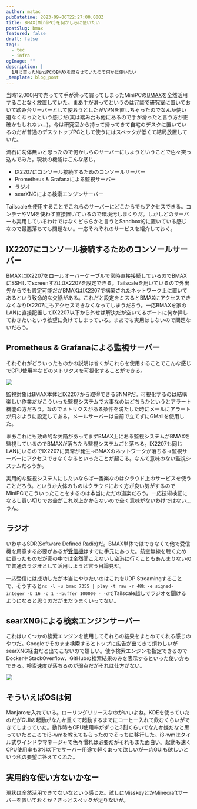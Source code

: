 ```yaml
---
author: matac
pubDatetime: 2023-09-06T22:27:00.000Z
title: BMAX(MiniPC)を何かしらに使いたい
postSlug: bmax
featured: false
draft: false
tags:
  - tec
  - infra
ogImage: ""
description: |
  1月に買ったMiniPCのBMAXを腐らせていたので何かに使いたい
_template: blog_post
---
```


当時12,000円で売ってて手が滑って買ってしまったMiniPCの[BMAX](https://amzn.asia/d/iyYFbBI)を全然活用することなく放置していた。まあ手が滑ってというのは冗談で研究室に置いておいて踏み台サーバーとして使おうとしたがVPNを直しちゃったのでなんか使い道なくなったという感じだ(実は踏み台も他にあるので手が滑ったと言う方が正確かもしれない...)。今は研究室から持って帰ってきて自宅のデスクに置いているのだが普通のデスクトップPCとして使うにはスペックが低くて結局放置していた。

流石に勿体無いと思ったので何かしらのサーバーにしようということで色々突っ込んでみた。現状の機能はこんな感じ。

- IX2207にコンソール接続するためのコンソールサーバー
- Prometheus & Grafanaによる監視サーバー
- ラジオ
- searXNGによる検索エンジンサーバー

Tailscaleを使用することでこれらのサーバーにどこからでもアクセスできる。コンテナやVMを使わず直接置いているので環境汚しまくりだ。しかしどのサーバーも実用しているわけではなくどちらかと言うとSandbox的に置いている感じなので最悪落ちても問題ない。一応それぞれのサービスを紹介しておく。

## IX2207にコンソール接続するためのコンソールサーバー

BMAXにIX2207をロールオーバーケーブルで常時直接接続しているのでBMAXにSSHしてscreenすればIX2207を設定できる。Tailscaleを用いているので外出先からでも設定可能だがBMAXはIX2207で構築されたネットワーク上に置いてあるという致命的な欠陥がある。これだと設定をミスるとBMAXにアクセスできなくなりIX2207にもアクセスできなくなってしまうだろう。一応BMAXを家のLANに直接配置してIX2207以下から外せば解決だが空いてるポートに何か挿しておきたいという欲望に負けてしまっている。まあでも実用はしないので問題ないだろう。

## Prometheus & Grafanaによる監視サーバー

それぞれがどういったものかの説明は省くがこれらを使用することでこんな感じでCPU使用率などのメトリクスを可視化することができる。

![](/img/grafana.png)

監視対象はBMAX本体とIX2207から取得できるSNMPだ。可視化するのは結構楽しい作業だがこういった監視システムで大事なのはどちらかというとアラート機能の方だろう。なのでメトリクスがある条件を満たした時にメールにアラートが飛ぶように設定してある。メールサーバーは自前で立てずにGMailを使用した。

まあこれにも致命的な欠陥があってまずBMAX上にある監視システムがBMAXを監視しているのでBMAXが落ちたら監視システムごと落ちる。IX2207も同じLANにいるのでIX2207に異常が発生->BMAXのネットワークが落ちる->監視サーバーにアクセスできなくなるといったことが起こる。なんて意味のない監視システムだろうか。

実用的な監視システムにしたいならば一番楽なのはクラウド上のサービスを使うことだろう。というか大体のものはクラウドにおく方が良い気がするのでMiniPCでこういったことをするのは本当にただの道楽だろう。一応技術検証になるし買い切りでお金がこれ以上かからないので全く意味がないわけではない...うん。

## ラジオ

いわゆるSDR(Software Defined Radio)だ。BMAX単体ではできなくて他で受信機を用意する必要があるが[受信機](https://www.amazon.co.jp/gp/product/B07HJTF8NH/ref=ppx_yo_dt_b_asin_title_o03_s00?ie=UTF8&psc=1)はすでに手元にあった。航空無線を聴くために買ったものだが家の中では全然聞こえないし空港に行くこともあんまりないので普通のラジオとして活用しようと言う目論見だ。

一応受信には成功したが本当にやりたいのはこれをUDP Streamingすることで、そうすると`nc -l -u bmax 7355 | play -t raw -r 48k -e signed-integer -b 16 -c 1 --buffer 100000 - -d`でTailscale越しでラジオを聞けるようになると思うのだがまだうまくいってない。

## searXNGによる検索エンジンサーバー

これはいくつかの検索エンジンを使用してそれらの結果をまとめてくれる感じのやつだ。Googleでそのまま検索するとトップに広告が出てきて煩わしいがsearXNG経由だと出てこないので嬉しい。使う検索エンジンを指定できるのでDockerやStackOverflow、GitHubの検索結果のみを表示するといった使い方もできる。検索速度が落ちるのが弱点だがそれは仕方がない。

![](/img/sear.png)

## そういえばOSは何

Manjaroを入れている。ローリングリリースなのがいいよね。KDEを使っていたのだがGUIの起動がなんか重くて起動するまでにコーヒー入れて飲むくらいができてしまっていた。動作時もCPU使用率がずっと3割くらいでなんか嫌だなと思っていたところでi3-wmを教えてもらったのでそっちに移行した。i3-wmはタイル式ウインドウマネージャで色々慣れは必要だがそれもまた面白い。起動も速くCPU使用率も3%以下でサーバー用途で軽くあって欲しいが一応GUIも欲しいという私の要望に答えてくれた。

## 実用的な使い方ないかなー

現状は全然活用できてないなという感じだ。試しにMisskeyとかMinecraftサーバーを置いておくか？きっとスペックが足りないが。
